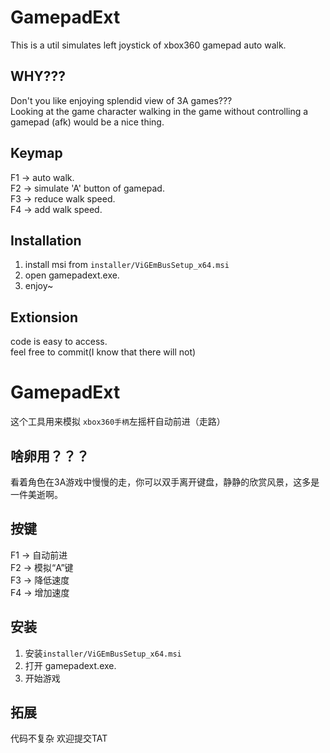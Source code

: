 # GamepadExt
This is a util simulates left joystick of xbox360 gamepad auto walk.

## WHY???
Don't you like enjoying splendid view of 3A games???  
Looking at the game character walking in the game without controlling a gamepad (afk) would be a nice thing.

## Keymap
F1 -> auto walk.  
F2 -> simulate 'A' button of gamepad.  
F3 -> reduce walk speed.  
F4 -> add walk speed.  


## Installation
1. install msi from ```installer/ViGEmBusSetup_x64.msi```  
2. open gamepadext.exe.  
3. enjoy~  


## Extionsion
code is easy to access.  
feel free to commit(I know that there will not)  

# GamepadExt
这个工具用来模拟 ```xbox360手柄```左摇杆自动前进（走路）  

## 啥卵用？？？
看着角色在3A游戏中慢慢的走，你可以双手离开键盘，静静的欣赏风景，这多是一件美逝啊。  

## 按键
F1 -> 自动前进  
F2 -> 模拟“A”键  
F3 -> 降低速度  
F4 -> 增加速度


## 安装
1. 安装```installer/ViGEmBusSetup_x64.msi```  
2. 打开 gamepadext.exe.  
3. 开始游戏  


## 拓展
代码不复杂 欢迎提交TAT  